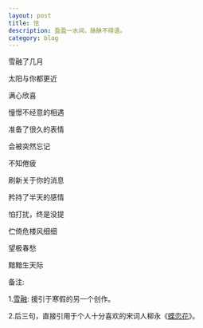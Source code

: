 ```yaml
---
layout: post
title: 怯
description: 盈盈一水间，脉脉不得语。
category: blog
---
```


雪融了几月

太阳与你都更近

满心欣喜

憧憬不经意的相遇

准备了很久的表情

会被突然忘记

不知倦疲

刷新关于你的消息

矜持了半天的感情

怕打扰，终是没提

伫倚危楼风细细

望极春愁

黯黯生天际

备注:

1.[雪融](http://huxingyu.top/Xuehua-wen): 援引于寒假的另一个创作。

2.后三句，直接引用于个人十分喜欢的宋词人柳永《[蝶恋花](https://so.gushiwen.org/view_48269.aspx)》。

